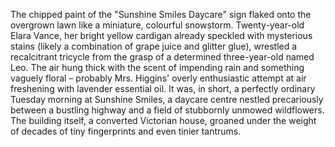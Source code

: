 The chipped paint of the "Sunshine Smiles Daycare" sign flaked onto the overgrown lawn like a miniature, colourful snowstorm.  Twenty-year-old Elara Vance, her bright yellow cardigan already speckled with mysterious stains (likely a combination of grape juice and glitter glue), wrestled a recalcitrant tricycle from the grasp of a determined three-year-old named Leo.  The air hung thick with the scent of impending rain and something vaguely floral – probably Mrs. Higgins' overly enthusiastic attempt at air freshening with lavender essential oil.  It was, in short, a perfectly ordinary Tuesday morning at Sunshine Smiles, a daycare centre nestled precariously between a bustling highway and a field of stubbornly unmowed wildflowers.  The building itself, a converted Victorian house, groaned under the weight of decades of tiny fingerprints and even tinier tantrums.
